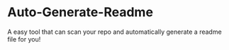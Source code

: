 # Auto-Generate-Readme
A easy tool that can scan your repo and automatically generate a readme file for you!
